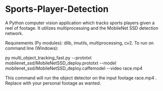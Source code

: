# Sports-Player-Detection

A Python computer vision application which tracks sports players given a reel of footage.
It utilizes multiprocessing and the MobileNet SSD detection network.

Requirements (Py modules): dlib, imutils, multiprocessing, cv2.
To run on command line (Windows):

py multi_object_tracking_fast.py --prototxt mobilenet_ssd/MobileNetSSD_deploy.prototxt --model mobilenet_ssd/MobileNetSSD_deploy.caffemodel --video race.mp4

This command will run the object detector on the input footage race.mp4 . Replace with your personal footage as wanted.


